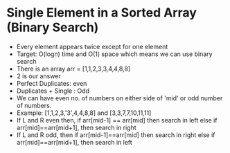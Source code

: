 # Single Element in a Sorted Array (Binary Search)
- Every element appears twice except for one element
- Target: O(logn) time and O(1) space which means we can use binary search
- There is an array arr = [1,1,2,3,3,4,4,8,8]
- 2 is our answer
- Perfect Duplicates: even
- Duplicates + Single : Odd
- We can have even no. of numbers on either side of 'mid' or odd number of numbers.
- Example: [1,1,2,3,'3',4,4,8,8] and [3,3,7,7,10,11,11]
- If L and R even then, if arr[mid-1] == arr[mid] then search in left else if arr[mid]==arr[mid+1], then search in right
- If L and R odd, then if arr[mid-1]==arr[mid] then search in right else if arr[mid]==arr[mid+1], then search in left

